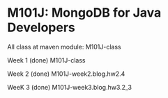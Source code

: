 # M101J: MongoDB for Java Developers

All class at maven module: M101J-class 

Week 1 (done)
M101J-class

Week 2 (done)
M101J-week2.blog.hw2.4

WeeK 3 (done)
M101J-week3.blog.hw3.2_3